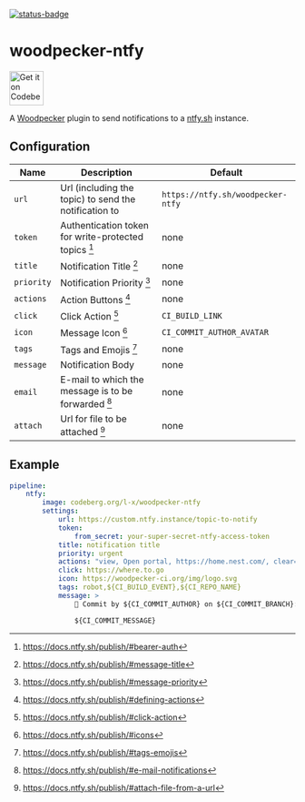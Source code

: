 [![status-badge](https://ci.codeberg.org/api/badges/l-x/woodpecker-ntfy/status.svg)](https://ci.codeberg.org/l-x/woodpecker-ntfy)

# woodpecker-ntfy

<a href="https://codeberg.org/l-x/woodpecker-ntfy">
    <img alt="Get it on Codeberg" src="https://get-it-on.codeberg.org/get-it-on-white-on-black.png" height="60">
</a>

A [Woodpecker] plugin to send notifications to a [ntfy.sh] instance.

## Configuration

| Name       | Description                                                            | Default                           |
| ---------- | ---------------------------------------------------------------------- | --------------------------------- |
| `url`      | Url (including the topic) to send the notification to                  | `https://ntfy.sh/woodpecker-ntfy` |
| `token`    | Authentication token for write-protected topics [^bearer-auth]         | none                              |
| `title`    | Notification Title [^message-title]                                    | none                              |
| `priority` | Notification Priority [^message-priority]                              | none                              |
| `actions`  | Action Buttons [^defining-actions]                                     | none                              |
| `click`    | Click Action [^click-action]                                           | `CI_BUILD_LINK`                   |
| `icon`     | Message Icon [^icons]                                                  | `CI_COMMIT_AUTHOR_AVATAR`         |
| `tags`     | Tags and Emojis [^tags-emojis]                                         | none                              |
| `message`  | Notification Body                                                      | none                              |
| `email`    | E-mail to which the message is to be forwarded [^e-mail-notifications] | none                              |
| `attach`   | Url for file to be attached [^attach-file-from-a-url]                  | none                              |

## Example

```yaml
pipeline:
    ntfy:
        image: codeberg.org/l-x/woodpecker-ntfy
        settings:
            url: https://custom.ntfy.instance/topic-to-notify
            token:
                from_secret: your-super-secret-ntfy-access-token
            title: notification title
            priority: urgent
            actions: "view, Open portal, https://home.nest.com/, clear=true; http, Turn down, https://api.nest.com/, body='{\"temperature\": 65}'"
            click: https://where.to.go
            icon: https://woodpecker-ci.org/img/logo.svg
            tags: robot,${CI_BUILD_EVENT},${CI_REPO_NAME}
            message: >
                📝 Commit by ${CI_COMMIT_AUTHOR} on ${CI_COMMIT_BRANCH}:

                ${CI_COMMIT_MESSAGE}
```

[Woodpecker]: https://woodpecker-ci.org/
[ntfy.sh]: http://ntfy.sh/

[^bearer-auth]: https://docs.ntfy.sh/publish/#bearer-auth
[^message-title]: https://docs.ntfy.sh/publish/#message-title
[^message-priority]: https://docs.ntfy.sh/publish/#message-priority
[^defining-actions]: https://docs.ntfy.sh/publish/#defining-actions
[^click-action]: https://docs.ntfy.sh/publish/#click-action
[^icons]: https://docs.ntfy.sh/publish/#icons
[^tags-emojis]: https://docs.ntfy.sh/publish/#tags-emojis
[^e-mail-notifications]: https://docs.ntfy.sh/publish/#e-mail-notifications
[^attach-file-from-a-url]: https://docs.ntfy.sh/publish/#attach-file-from-a-url